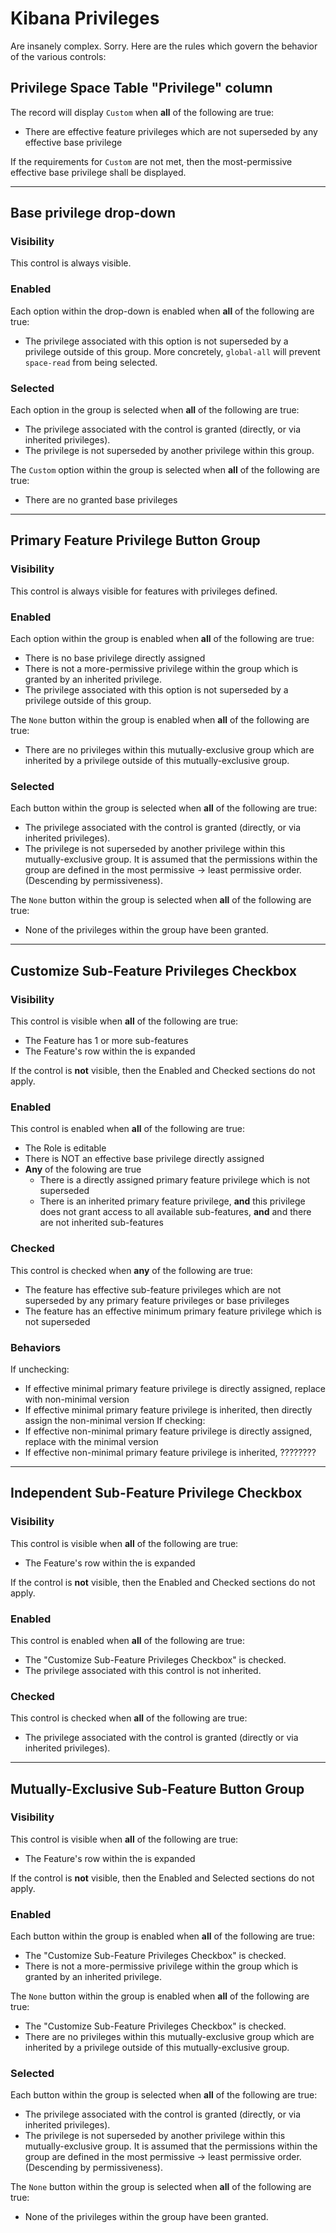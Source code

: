 # Kibana Privileges

Are insanely complex. Sorry. Here are the rules which govern the behavior of the various controls:

## Privilege Space Table "Privilege" column

The record will display `Custom` when **all** of the following are true:
- There are effective feature privileges which are not superseded by any effective base privilege

If the requirements for `Custom` are not met, then the most-permissive effective base privilege shall be displayed.

-------------------------------------------------------

## Base privilege drop-down
### Visibility
This control is always visible.

### Enabled
Each option within the drop-down is enabled when **all** of the following are true:
- The privilege associated with this option is not superseded by a privilege outside of this group. More concretely, `global-all` will prevent `space-read` from being selected.

### Selected
Each option in the group is selected when **all** of the following are true:
- The privilege associated with the control is granted (directly, or via inherited privileges).
- The privilege is not superseded by another privilege within this group.

The `Custom` option within the group is selected when **all** of the following are true:
- There are no granted base privileges

-------------------------------------------------------

## Primary Feature Privilege Button Group
### Visibility
This control is always visible for features with privileges defined.

### Enabled
Each option within the group is enabled when **all** of the following are true:
- There is no base privilege directly assigned
- There is not a more-permissive privilege within the group which is granted by an inherited privilege.
- The privilege associated with this option is not superseded by a privilege outside of this group.

The `None` button within the group is enabled when **all** of the following are true:
- There are no privileges within this mutually-exclusive group which are inherited by a privilege outside of this mutually-exclusive group.

### Selected
Each button within the group is selected when **all** of the following are true:
- The privilege associated with the control is granted (directly, or via inherited privileges).
- The privilege is not superseded by another privilege within this mutually-exclusive group. It is assumed that the permissions within the group are defined in the most permissive -> least permissive order. (Descending by permissiveness).

The `None` button within the group is selected when **all** of the following are true:
- None of the privileges within the group have been granted.

-------------------------------------------------------

## Customize Sub-Feature Privileges Checkbox

### Visibility
This control is visible when **all** of the following are true:
- The Feature has 1 or more sub-features
- The Feature's row within the <FeatureTable /> is expanded

If the control is **not** visible, then the Enabled and Checked sections do not apply.

### Enabled
This control is enabled when **all** of the following are true:
- The Role is editable
- There is NOT an effective base privilege directly assigned
- **Any** of the folowing are true
  - There is a directly assigned primary feature privilege which is not superseded
  - There is an inherited primary feature privilege, **and** this privilege does not grant access to all available sub-features, **and** and there are not inherited sub-features

### Checked
This control is checked when **any** of the following are true:
- The feature has effective sub-feature privileges which are not superseded by any primary feature privileges or base privileges
- The feature has an effective minimum primary feature privilege which is not superseded

### Behaviors
If unchecking:
- If effective minimal primary feature privilege is directly assigned, replace with non-minimal version
- If effective minimal primary feature privilege is inherited, then directly assign the non-minimal version
If checking:
- If effective non-minimal primary feature privilege is directly assigned, replace with the minimal version
- If effective non-minimal primary feature privilege is inherited, ????????

-------------------------------------------------------

## Independent Sub-Feature Privilege Checkbox

### Visibility
This control is visible when **all** of the following are true:
- The Feature's row within the <FeatureTable /> is expanded

If the control is **not** visible, then the Enabled and Checked sections do not apply.

### Enabled
This control is enabled when **all** of the following are true:
- The "Customize Sub-Feature Privileges Checkbox" is checked.
- The privilege associated with this control is not inherited.


### Checked
This control is checked when **all** of the following are true:
- The privilege associated with the control is granted (directly or via inherited privileges).

-------------------------------------------------------

## Mutually-Exclusive Sub-Feature Button Group

### Visibility
This control is visible when **all** of the following are true:
- The Feature's row within the <FeatureTable /> is expanded

If the control is **not** visible, then the Enabled and Selected sections do not apply.

### Enabled
Each button within the group is enabled when **all** of the following are true:
- The "Customize Sub-Feature Privileges Checkbox" is checked.
- There is not a more-permissive privilege within the group which is granted by an inherited privilege.

The `None` button within the group is enabled when **all** of the following are true:
- The "Customize Sub-Feature Privileges Checkbox" is checked.
- There are no privileges within this mutually-exclusive group which are inherited by a privilege outside of this mutually-exclusive group.


### Selected
Each button within the group is selected when **all** of the following are true:
- The privilege associated with the control is granted (directly, or via inherited privileges).
- The privilege is not superseded by another privilege within this mutually-exclusive group. It is assumed that the permissions within the group are defined in the most permissive -> least permissive order. (Descending by permissiveness).

The `None` button within the group is selected when **all** of the following are true:
- None of the privileges within the group have been granted.

